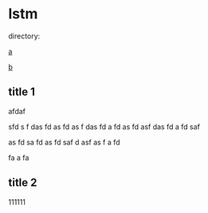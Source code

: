 # lstm

directory:

[a](#title-1)

[b](#title-2)

## title 1

afdaf



sfd
s
f
das
fd
as
fd
as
f
das
fd
a
fd
as
fd
asf
das
fd
a
fd
saf

as
fd
sa
fd
as
fd
saf
d
asf
as
f
a
fd

fa
a
fa



## title 2

111111
